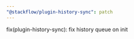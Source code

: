 ```yaml
---
"@stackflow/plugin-history-sync": patch
---
```


fix(plugin-history-sync): fix history queue on init
